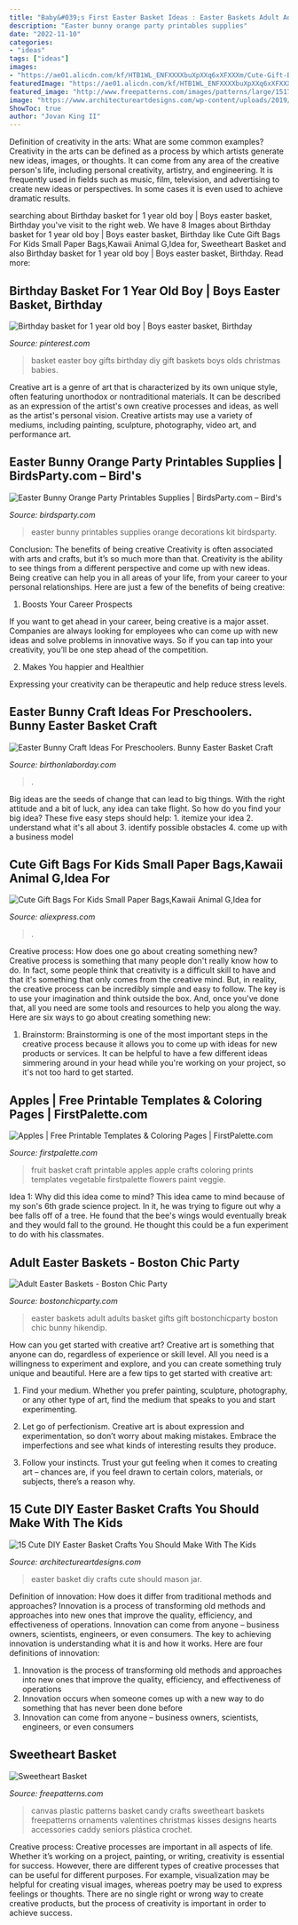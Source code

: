 ```yaml
---
title: "Baby&#039;s First Easter Basket Ideas : Easter Baskets Adult Adults Basket Gifts Gift Bostonchicparty Boston Chic Bunny Hikendip"
description: "Easter bunny orange party printables supplies"
date: "2022-11-10"
categories:
- "ideas"
tags: ["ideas"]
images:
- "https://ae01.alicdn.com/kf/HTB1WL_ENFXXXXbuXpXXq6xXFXXXm/Cute-Gift-Bags-For-Kids-Small-Paper-Bags-Kawaii-Animal-G-Idea-for-birthday-shopping-storage.jpg"
featuredImage: "https://ae01.alicdn.com/kf/HTB1WL_ENFXXXXbuXpXXq6xXFXXXm/Cute-Gift-Bags-For-Kids-Small-Paper-Bags-Kawaii-Animal-G-Idea-for-birthday-shopping-storage.jpg"
featured_image: "http://www.freepatterns.com/images/patterns/large/1517_1.jpg"
image: "https://www.architectureartdesigns.com/wp-content/uploads/2019/04/15-Cute-DIY-Easter-Basket-Crafts-You-Should-Make-With-The-Kids-9.jpg"
ShowToc: true
author: "Jovan King II"
---
```



Definition of creativity in the arts: What are some common examples?
Creativity in the arts can be defined as a process by which artists generate new ideas, images, or thoughts. It can come from any area of the creative person's life, including personal creativity, artistry, and engineering. It is frequently used in fields such as music, film, television, and advertising to create new ideas or perspectives. In some cases it is even used to achieve dramatic results.

	

		
searching about Birthday basket for 1 year old boy | Boys easter basket, Birthday you've visit to the right web. We have 8 Images about Birthday basket for 1 year old boy | Boys easter basket, Birthday like Cute Gift Bags For Kids Small Paper Bags,Kawaii Animal G,Idea for, Sweetheart Basket and also Birthday basket for 1 year old boy | Boys easter basket, Birthday. Read more:
		
    
## Birthday Basket For 1 Year Old Boy | Boys Easter Basket, Birthday

<img loading=lazy src="https://i.pinimg.com/736x/57/70/58/577058a44f5e4d22dc4498f3c00e630e--easter-basket-ideas-for--year-old-boy-easter-basket-for-one-year-old-boy.jpg" onerror="this.onerror=null;this.src='https://tse3.mm.bing.net/th?id=OIP.1Xhgj_mykPi6qOhcVYB3fQHaJ4&amp;pid=15.1';" alt="Birthday basket for 1 year old boy | Boys easter basket, Birthday">

_Source: pinterest.com_

>basket easter boy gifts birthday diy gift baskets boys olds christmas babies. 

	

Creative art is a genre of art that is characterized by its own unique style, often featuring unorthodox or nontraditional materials. It can be described as an expression of the artist's own creative processes and ideas, as well as the artist's personal vision. Creative artists may use a variety of mediums, including painting, sculpture, photography, video art, and performance art.

    
## Easter Bunny Orange Party Printables Supplies | BirdsParty.com – Bird&#039;s

<img loading=lazy src="http://cdn.shopify.com/s/files/1/1644/7575/products/easter-bunny-party-printables-carrots-egg13_1024x1024.png?v=1481381480" onerror="this.onerror=null;this.src='https://tse2.mm.bing.net/th?id=OIP.WI9AYhlZrFElIIer_n278AHaJ4&amp;pid=15.1';" alt="Easter Bunny Orange Party Printables Supplies | BirdsParty.com – Bird&#039;s">

_Source: birdsparty.com_

>easter bunny printables supplies orange decorations kit birdsparty. 

	

Conclusion: The benefits of being creative
Creativity is often associated with arts and crafts, but it’s so much more than that. Creativity is the ability to see things from a different perspective and come up with new ideas. Being creative can help you in all areas of your life, from your career to your personal relationships.
Here are just a few of the benefits of being creative:

1. Boosts Your Career Prospects

If you want to get ahead in your career, being creative is a major asset. Companies are always looking for employees who can come up with new ideas and solve problems in innovative ways. So if you can tap into your creativity, you’ll be one step ahead of the competition.

2. Makes You happier and Healthier

Expressing your creativity can be therapeutic and help reduce stress levels.

    
## Easter Bunny Craft Ideas For Preschoolers. Bunny Easter Basket Craft

<img loading=lazy src="http://birthonlaborday.com/pics/easter-bunny-craft-ideas-for-preschoolers-8.png" onerror="this.onerror=null;this.src='https://tse1.mm.bing.net/th?id=OIP.lOxWmjtkQGuB6ku-_lwutAHaLH&amp;pid=15.1';" alt="Easter Bunny Craft Ideas For Preschoolers. Bunny Easter Basket Craft">

_Source: birthonlaborday.com_

>. 

	

Big ideas are the seeds of change that can lead to big things. With the right attitude and a bit of luck, any idea can take flight. So how do you find your big idea? These five easy steps should help: 1. itemize your idea 2. understand what it's all about 3. identify possible obstacles 4. come up with a business model 
    
## Cute Gift Bags For Kids Small Paper Bags,Kawaii Animal G,Idea For

<img loading=lazy src="https://ae01.alicdn.com/kf/HTB1WL_ENFXXXXbuXpXXq6xXFXXXm/Cute-Gift-Bags-For-Kids-Small-Paper-Bags-Kawaii-Animal-G-Idea-for-birthday-shopping-storage.jpg" onerror="this.onerror=null;this.src='https://tse2.mm.bing.net/th?id=OIP.SkarJIq9nNojRE2LNg9JNgHaHa&amp;pid=15.1';" alt="Cute Gift Bags For Kids Small Paper Bags,Kawaii Animal G,Idea for">

_Source: aliexpress.com_

>. 

	

Creative process: How does one go about creating something new?
Creative process is something that many people don't really know how to do. In fact, some people think that creativity is a difficult skill to have and that it's something that only comes from the creative mind. But, in reality, the creative process can be incredibly simple and easy to follow. The key is to use your imagination and think outside the box. And, once you've done that, all you need are some tools and resources to help you along the way. Here are six ways to go about creating something new: 
1) Brainstorm: Brainstorming is one of the most important steps in the creative process because it allows you to come up with ideas for new products or services. It can be helpful to have a few different ideas simmering around in your head while you're working on your project, so it's not too hard to get started.

    
## Apples | Free Printable Templates &amp; Coloring Pages | FirstPalette.com

<img loading=lazy src="https://www.firstpalette.com/images/craft-mainpic-large/fruitbasket-main.jpg" onerror="this.onerror=null;this.src='https://tse3.mm.bing.net/th?id=OIP.8QOEmqINI4rXy9CvwZCdXwHaE7&amp;pid=15.1';" alt="Apples | Free Printable Templates &amp; Coloring Pages | FirstPalette.com">

_Source: firstpalette.com_

>fruit basket craft printable apples apple crafts coloring prints templates vegetable firstpalette flowers paint veggie. 

	

Idea 1: Why did this idea come to mind?
This idea came to mind because of my son's 6th grade science project. In it, he was trying to figure out why a bee falls off of a tree. He found that the bee's wings would eventually break and they would fall to the ground. He thought this could be a fun experiment to do with his classmates.

    
## Adult Easter Baskets - Boston Chic Party

<img loading=lazy src="https://bostonchicparty.com/wp-content/uploads/2017/04/Adult-Easter-Baskets-Easter-Baskets-for-adults-Boston-Chic-Party-8-800x1200.jpg" onerror="this.onerror=null;this.src='https://tse3.mm.bing.net/th?id=OIP.mTO9p5C83ye4-jha4FpSaAHaLH&amp;pid=15.1';" alt="Adult Easter Baskets - Boston Chic Party">

_Source: bostonchicparty.com_

>easter baskets adult adults basket gifts gift bostonchicparty boston chic bunny hikendip. 

	

How can you get started with creative art?
Creative art is something that anyone can do, regardless of experience or skill level. All you need is a willingness to experiment and explore, and you can create something truly unique and beautiful. Here are a few tips to get started with creative art:
1. Find your medium. Whether you prefer painting, sculpture, photography, or any other type of art, find the medium that speaks to you and start experimenting.

2. Let go of perfectionism. Creative art is about expression and experimentation, so don’t worry about making mistakes. Embrace the imperfections and see what kinds of interesting results they produce.

3. Follow your instincts. Trust your gut feeling when it comes to creating art – chances are, if you feel drawn to certain colors, materials, or subjects, there’s a reason why.

    
## 15 Cute DIY Easter Basket Crafts You Should Make With The Kids

<img loading=lazy src="https://www.architectureartdesigns.com/wp-content/uploads/2019/04/15-Cute-DIY-Easter-Basket-Crafts-You-Should-Make-With-The-Kids-9.jpg" onerror="this.onerror=null;this.src='https://tse2.mm.bing.net/th?id=OIP.dltCwWtg_udRKdAMrsQFjgHaLH&amp;pid=15.1';" alt="15 Cute DIY Easter Basket Crafts You Should Make With The Kids">

_Source: architectureartdesigns.com_

>easter basket diy crafts cute should mason jar. 

	

Definition of innovation: How does it differ from traditional methods and approaches?
Innovation is a process of transforming old methods and approaches into new ones that improve the quality, efficiency, and effectiveness of operations. Innovation can come from anyone – business owners, scientists, engineers, or even consumers. The key to achieving innovation is understanding what it is and how it works. Here are four definitions of innovation: 
1. Innovation is the process of transforming old methods and approaches into new ones that improve the quality, efficiency, and effectiveness of operations 
2. Innovation occurs when someone comes up with a new way to do something that has never been done before 
3. Innovation can come from anyone – business owners, scientists, engineers, or even consumers 

    
## Sweetheart Basket

<img loading=lazy src="http://www.freepatterns.com/images/patterns/large/1517_1.jpg" onerror="this.onerror=null;this.src='https://tse2.mm.bing.net/th?id=OIP.8JAbWpIZ6upPpRZpGwfuUgHaJ3&amp;pid=15.1';" alt="Sweetheart Basket">

_Source: freepatterns.com_

>canvas plastic patterns basket candy crafts sweetheart baskets freepatterns ornaments valentines christmas kisses designs hearts accessories caddy seniors plástica crochet. 

	

Creative process:
Creative processes are important in all aspects of life. Whether it’s working on a project, painting, or writing, creativity is essential for success. However, there are different types of creative processes that can be useful for different purposes. For example, visualization may be helpful for creating visual images, whereas poetry may be used to express feelings or thoughts. There are no single right or wrong way to create creative products, but the process of creativity is important in order to achieve success.

